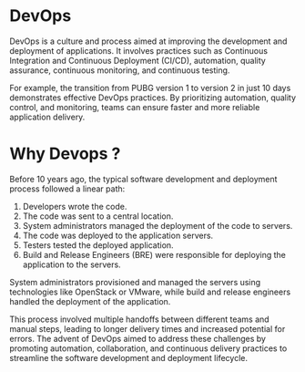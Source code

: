 # DevOps 

DevOps is a culture and process aimed at improving the development and deployment of applications. It involves practices such as Continuous Integration and Continuous Deployment (CI/CD), automation, quality assurance, continuous monitoring, and continuous testing.

For example, the transition from PUBG version 1 to version 2 in just 10 days demonstrates effective DevOps practices. By prioritizing automation, quality control, and monitoring, teams can ensure faster and more reliable application delivery.

# Why Devops ?

Before 10 years ago, the typical software development and deployment process followed a linear path:

1. Developers wrote the code.
2. The code was sent to a central location.
3. System administrators managed the deployment of the code to servers.
4. The code was deployed to the application servers.
5. Testers tested the deployed application.
6. Build and Release Engineers (BRE) were responsible for deploying the application to the servers.

System administrators provisioned and managed the servers using technologies like OpenStack or VMware, while build and release engineers handled the deployment of the application.

This process involved multiple handoffs between different teams and manual steps, leading to longer delivery times and increased potential for errors. The advent of DevOps aimed to address these challenges by promoting automation, collaboration, and continuous delivery practices to streamline the software development and deployment lifecycle.

